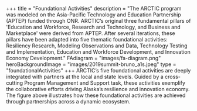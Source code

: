 +++
title = "Foundational Activities"
description = "The ARCTIC program was modeled on the Asia-Pacific Technology and Education Partnership (APTEP) funded through ONR. ARCTIC’s original three fundamental pillars of 'Education and Workforce, Research and Technology, and Business and Marketplace' were derived from APTEP. After several iterations, these pillars have been adapted into five thematic foundational activities: Resiliency Research, Modeling Observations and Data, Technology Testing and Implementation, Education and Workforce Development, and Innovation Economy Development."
FAdiagram = "images/fa-diagram.png"
heroBackgroundImage = "images/2019summit-bruno_a1s.jpeg"
type = "foundationalActivities"
+++
ARCTIC’s five foundational activities are deeply integrated with partners at the local and state levels. Guided by a cross-cutting Program Management and Support task, these activities exemplify the collaborative efforts driving Alaska’s resilience and innovation economy. The figure above illustrates how these foundational activities are achieved through partnerships across a dynamic ecosystem.